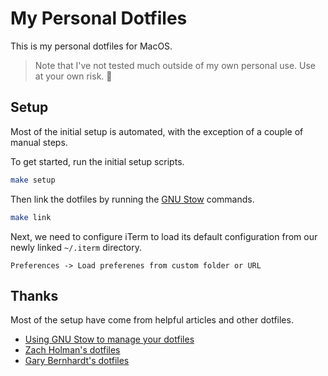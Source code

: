 # My Personal Dotfiles

This is my personal dotfiles for MacOS.

> Note that I've not tested much outside of my own personal use. Use at your own risk. 🚧

## Setup

Most of the initial setup is automated, with the exception of a couple of manual steps.

To get started, run the initial setup scripts.

```sh
make setup
```

Then link the dotfiles by running the [GNU Stow](https://www.gnu.org/software/stow/) commands.

```sh
make link
```

Next, we need to configure iTerm to load its default configuration from our newly linked `~/.iterm` directory.

```
Preferences -> Load preferenes from custom folder or URL
```

## Thanks

Most of the setup have come from helpful articles and other dotfiles.

- [Using GNU Stow to manage your dotfiles](http://brandon.invergo.net/news/2012-05-26-using-gnu-stow-to-manage-your-dotfiles.html)
- [Zach Holman's dotfiles](https://github.com/holman/dotfiles)
- [Gary Bernhardt's dotfiles](https://github.com/garybernhardt/dotfiles)
